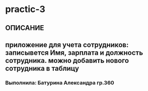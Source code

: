 # practic-3
## ОПИСАНИЕ
## приложение для учета сотрудников: записывется Имя, зарплата и должность сотрудника. можно добавить нового сотрудника в таблицу
### Выполнила: Батурина Александра гр.360
